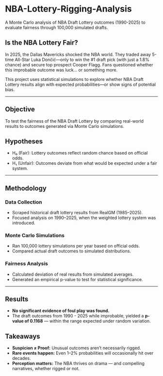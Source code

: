 # NBA-Lottery-Rigging-Analysis
A Monte Carlo analysis of NBA Draft Lottery outcomes (1990-2025) to evaluate fairness through 100,000 simulated drafts.

## Is the NBA Lottery Fair?
In 2025, the Dallas Mavericks shocked the NBA world. They traded away 5-time All-Star Luka Dončić—only to win the #1 draft pick (with just a 1.8% chance) and secure top prospect Cooper Flagg. Fans questioned whether this improbable outcome was luck... or something more.

This project uses statistical simulations to explore whether NBA Draft Lottery results align with expected probabilities—or show signs of potential bias.

--- 

## Objective
To test the fairness of the NBA Draft Lottery by comparing real-world results to outcomes generated via Monte Carlo simulations.

## Hypotheses
 - H₀ (Fair): Lottery outcomes reflect random chance based on official odds.
 - H₁ (Unfair): Outcomes deviate from what would be expected under a fair system.

---

## Methodology

### Data Collection
 - Scraped historical draft lottery results from RealGM (1985–2025).
 - Focused analysis on 1990–2025, when the weighted lottery system was introduced.

### Monte Carlo Simulations
 - Ran 100,000 lottery simulations per year based on official odds.
 - Compared actual draft outcomes to simulated distributions.

### Fairness Analysis
 - Calculated deviation of real results from simulated averages.
 - Generated an empirical p-value to test for statistical significance.

--- 

## Results
- **No significant evidence of foul play was found.**
- The draft outcomes from 1990 - 2025 while improbable, yielded a **p-value of 0.1168** — within the range expected under random variation.

## Takeaways
- **Suspicion ≠ Proof:** Unusual outcomes aren’t necessarily rigged.
- **Rare events happen:** Even 1–2% probabilities will occasionally hit over decades.
- **Perception matters:** The NBA thrives on drama — and compelling narratives, whether rigged or not.
